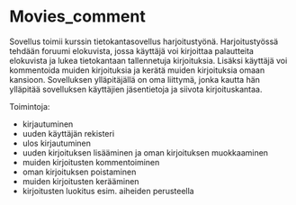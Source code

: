 # Movies_comment

Sovellus toimii kurssin tietokantasovellus harjoitustyönä. Harjoitustyössä tehdään foruumi elokuvista, jossa käyttäjä voi kirjoittaa palautteita elokuvista ja lukea tietokantaan tallennetuja kirjoituksia. Lisäksi käyttäjä voi kommentoida muiden kirjoituksia ja kerätä muiden kirjoituksia omaan kansioon. 
Sovelluksen ylläpitäjällä on oma liittymä, jonka kautta hän ylläpitää sovelluksen käyttäjien jäsentietoja ja siivota kirjoituskantaa.

Toimintoja:
- kirjautuminen
- uuden käyttäjän rekisteri
- ulos kirjautuminen
- uuden kirjoituksen lisääminen ja oman kirjoituksen muokkaaminen
- muiden kirjoitusten kommentoiminen
- oman kirjoituksen poistaminen
- muiden kirjoitusten kerääminen
- kirjoitusten luokitus esim. aiheiden perusteella
